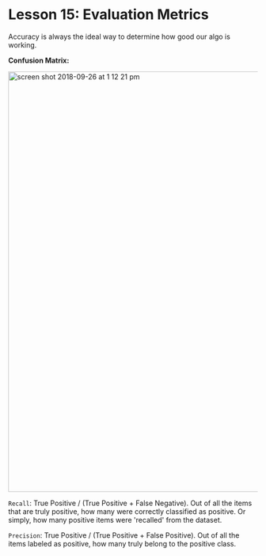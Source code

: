 # Lesson 15: Evaluation Metrics

Accuracy is always the ideal way to determine how good our algo is working.

**Confusion Matrix:**

<img width="848" alt="screen shot 2018-09-26 at 1 12 21 pm" src="https://user-images.githubusercontent.com/13077629/46096738-f8971300-c18d-11e8-8af6-697059d7805a.png">

`Recall`: True Positive / (True Positive + False Negative). Out of all the items that are truly positive, how many were correctly classified as positive. Or simply, how many positive items were 'recalled' from the dataset.

`Precision`: True Positive / (True Positive + False Positive). Out of all the items labeled as positive, how many truly belong to the positive class.

